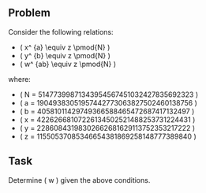 ## Problem

Consider the following relations:

- \( x^ {a} \equiv z \pmod{N} \)
- \( y^ {b} \equiv z \pmod{N} \)
- \( w^ {ab} \equiv z \pmod{N} \)

where:

- \( N = 51477399871343954567451032427835692323 \)
- \( a = 19049383051957442773063827502460138756 \)
- \( b = 40581011429749366588465472687417132497 \)
- \( x = 42262668107226134502521488253731224431 \)
- \( y = 22860843198302662681629113752353217222 \)
- \( z = 11550537085346654381869258148777389840 \)

## Task

Determine \( w \) given the above conditions.
